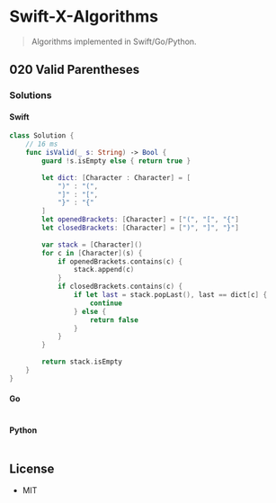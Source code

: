 # Swift-X-Algorithms

> Algorithms implemented in Swift/Go/Python.

## 020 Valid Parentheses

### Solutions

#### Swift

```Swift
class Solution {
    // 16 ms
    func isValid(_ s: String) -> Bool {
        guard !s.isEmpty else { return true }
        
        let dict: [Character : Character] = [
            ")" : "(",
            "]" : "[",
            "}" : "{"
        ]
        let openedBrackets: [Character] = ["(", "[", "{"]
        let closedBrackets: [Character] = [")", "]", "}"]
        
        var stack = [Character]()
        for c in [Character](s) {
            if openedBrackets.contains(c) {
                stack.append(c)
            }
            if closedBrackets.contains(c) {
                if let last = stack.popLast(), last == dict[c] {
                    continue
                } else {
                    return false
                }
            }
        }
        
        return stack.isEmpty
    }
}
```

#### Go

```go
```

#### Python

```python
```

## License

- MIT
